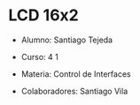 # LCD 16x2

* Alumno: Santiago Tejeda
* Curso: 4 1 
* Materia: Control de Interfaces

* Colaboradores: Santiago Vila
